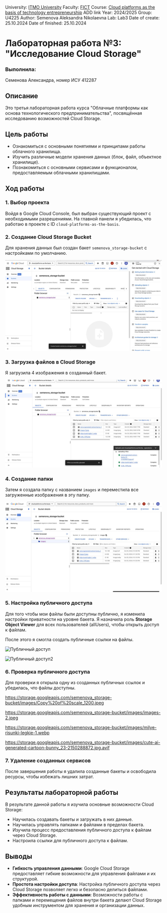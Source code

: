 University: [ITMO University](https://itmo.ru/ru/)
Faculty: [FICT](https://fict.itmo.ru)
Course: [Cloud platforms as the basis of technology entrepreneurship](https://) ADD link
Year: 2024/2025
Group: U4225
Author: Semenova Aleksandra Nikolaevna
Lab: Lab3
Date of create: 25.10.2024
Date of finished: 25.10.2024

# Лабораторная работа №3: "Исследование Cloud Storage"

### Выполнила:
Семенова Александра, номер ИСУ 412287


## Описание

Это третья лабораторная работа курса "Облачные платформы как основа технологического предпринимательства", посвящённая исследованию возможностей Cloud Storage.

## Цель работы

- Ознакомиться с основными понятиями и принципами работы облачного хранилища.
- Изучить различные модели хранения данных (блок, файл, объектное хранилище).
- Познакомиться с основными сервисами и функционалом, предоставляемым облачными хранилищами.

## Ход работы

### 1. Выбор проекта
Войдя в Google Cloud Console, был выбран существующий проект с необходимыми разрешениями. На главной панели я убедилась, что работаю в проекте с ID `cloud-platforms-as-the-basis`.


### 2. Создание Cloud Storage Bucket
Для хранения данных был создан бакет `semenova_storage-bucket` с настройками по умолчанию.

![Создала Storage Bucket](./IMAGE%202024-10-25%2021:27:56.jpg)

### 3. Загрузка файлов в Cloud Storage
Я загрузила 4 изображения в созданный бакет.

![Файлы загрузила в бакет](./IMAGE%202024-10-25%2021:27:58.jpg)

### 4. Создание папки
Затем я создала папку с названием `images` и переместила все загруженные изображения в эту папку.

![Переместила файлы в папку](./IMAGE%202024-10-25%2021:28:05.jpg)

### 5. Настройка публичного доступа
Для того чтобы мои файлы были доступны публично, я изменила настройки приватности на уровне бакета. Я назначила роль **Storage Object Viewer** для всех пользователей (allUsers), чтобы открыть доступ к файлам.

После этого я смогла создать публичные ссылки на файлы.

![Публичный доступ](./IMAGE%202024-10-27%2024:24:50.jpg)

![Публичный доступ2](./IMAGE%202024-10-27%2024:23:10.jpg)
### 6. Проверка публичного доступа
Для проверки я открыла одну из созданных публичных ссылок и убедилась, что файлы доступны.

https://storage.googleapis.com/semenova_storage-bucket/images/Copy%20of%20scale_1200.jpeg

https://storage.googleapis.com/semenova_storage-bucket/images/images-2.jpeg

https://storage.googleapis.com/semenova_storage-bucket/images/milye-risunki-legkie-1.webp

https://storage.googleapis.com/semenova_storage-bucket/images/cute-ai-generated-cartoon-bunny_23-2150288872.jpg.avif



### 7. Удаление созданных сервисов
После завершения работы я удалила созданные бакеты и освободила ресурсы, чтобы избежать лишних затрат.

## Результаты лабораторной работы

В результате данной работы я изучила основные возможности Cloud Storage:
- Научилась создавать бакеты и загружать в них данные.
- Научилась управлять папками и файлами в пределах бакета.
- Изучила процесс предоставления публичного доступа к файлам через Cloud Storage.
- Настроила ссылки для публичного доступа к файлам.

## Выводы

- **Гибкость управления данными**: Google Cloud Storage предоставляет гибкие возможности для управления файлами и их структурой.
- **Простота настройки доступа**: Настройка публичного доступа через Cloud Storage позволяет легко и безопасно делиться файлами.
- **Эффективность работы с данными**: Возможности работы с папками и перемещения файлов внутри бакета делают Cloud Storage удобным инструментом для хранения и организации данных.


